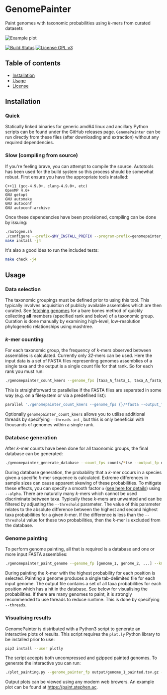 # GenomePainter
Paint genomes with taxonomic probabilities using *k*-mers from curated datasets

![Example plot](http://image.ibb.co/gTrxpx/example_plot.png)

[![Build Status](https://travis-ci.org/scwatts/genome_painter.svg?branch=master)](https://travis-ci.org/scwatts/genome_painter) [![License GPL v3](https://img.shields.io/badge/license-GPL%20v3-blue.svg)](https://www.gnu.org/licenses/gpl-3.0.en.html)


## Table of contents
* [Installation](#installation)
* [Usage](#usage)
* [License](#license)


## Installation
### Quick
Statically linked binaries for generic amd64 linux and ancillary Python scripts can be found under the GitHub releases page. `GenomePainter` can be run directly from these files (after downloading and extraction) without any required dependencies.


### Slow (compiling from source)
If you're feeling brave, you can attempt to compile the source. Autotools has been used for the build system so this process should be somewhat robust. First ensure you have the appropriate tools installed:
```text
C++11 (gcc-4.9.0+, clang-4.9.0+, etc)
OpenMP 4.0+
GNU getopt
GNU automake
GNU autoconf
GNU autoconf-archive
```

Once these dependencies have been provisioned, compiling can be done by issuing:
```bash
./autogen.sh
./configure --prefix=$MY_INSTALL_PREFIX --program-prefix=genomepainter_
make install -j4
```

It's also a good idea to run the included tests:
```bash
make check -j4
```


## Usage
### Data selection
The taxonomic groupings must be defined prior to using this tool. This typically involves acquisition of publicly available assemblies which are then curated. See [fetching genomes](https://github.com/scwatts/fetch_genomes) for a bare bones method of quickly collecting **all** members (specified rank and below) of a taxonomic group. Curation is done manually by examining high-level, low-resolution phylogenetic relationships using mashtree.

### *k*-mer counting
For each taxonomic group, the frequency of *k*-mers observed between assemblies is calculated. Currently only *32*-mers can be used. Here the input data is a set of FASTA files representing genomes assemblies of a single taxa and the output is a single count file for that rank. So for each rank you must run:
```bash
./genomepainter_count_kmers --genome_fps [taxa_A_fasta_1, taxa_A_fasta_2, ...] --output_fp counts/taxa_A.tsv
```
This is straightforward to parallelise if the FASTA files are separated in some way (e.g. on a filesystem or via a predefined list):
```bash
parallel './genomepainter_count_kmers --genome_fps {}/*fasta --output_fp counts/{/}.tsv' ::: assemblies/*
```
Optionally `genomepainter_count_kmers` allows you to utilise additional threads by specifying `--threads int` , but this is only beneficial with thousands of genomes within a single rank.

### Database generation
After *k*-mer counts have been done for all taxonomic groups, the final database can be generated:
```bash
./genomepainter_generate_database --count_fps counts/*tsv --output_fp database/my_database.bin
```
During database generation, the probability that a *k*-mer occurs in a species given a specific *k*-mer sequence is calculated. Extreme differences in sample sizes can cause apparent skewing of these probabilities. To mitigate these effects, you can specify a smooth factor `α` ([see here for details](https://en.wikipedia.org/wiki/Additive_smoothing)) using `--alpha`.
There are naturally many *k*-mers which cannot be used discriminate between taxa. Typically these *k*-mers are unwanted and can be filtered by adjusting the `--threshold` parameter. The value of this parameter relates to the absolute difference between the highest and second highest taxa probabilities for a given *k*-mer. If the difference is less than the `--threshold` value for these two probabilities, then the *k*-mer is excluded from the database.


### Genome painting
To perform genome painting, all that is required is a database and one or more input FASTA assemblies:
```bash
./genomepainter_paint_genome --genome_fp [genome_1, genome_2, ...] --kmer_db_fp database/my_database.bin --output_dir output
```
During painting the *k*-mer with the highest probability for each position is selected. Painting a genome produces a single tab-delimited file for each input genome. The output file contains a set of all taxa probabilities for each position which has a hit in the database. See below for visualising the probabilities.
If there are many genomes to paint, it is strongly recommended to use threads to reduce runtime. This is done by specifying `--threads`.


### Visualising results
GenomePainter is distributed with a Python3 script to generate an interactive plots of results. This script requires the `plot.ly` Python library to be installed prior to use:
```bash
pip3 install --user plotly
```

The script accepts both uncompressed and gzipped painted genomes. To generate the interactive you can run:
```bash
./plot_painting.py --genome_painter_fp output/genome_1_painted.tsv.gz --output_fp plots/genome_1_painted.html
```

Output plots can be viewed using any modern web browers. An example plot can be found at <https://paint.stephen.ac>.
